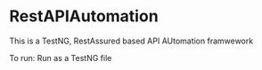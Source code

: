 # RestAPIAutomation
This is a TestNG, RestAssured based API AUtomation framwework

To run:
Run as a TestNG file
